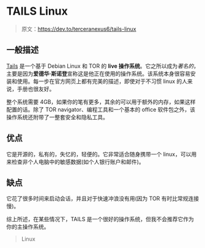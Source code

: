 # TAILS Linux

> 原文：<https://dev.to/terceranexus6/tails-linux>

## 一般描述

[Tails](https://tails.boum.org/) 是一个基于 Debian Linux 和 TOR 的 **live 操作系统**。它之所以成为*著名的*，主要是因为**爱德华·斯诺登**宣称这是他正在使用的操作系统。该系统本身很容易安装和使用。每一步在官方网页上都有完美的描述，即使对于不习惯 linux 的人来说，手册也很友好。

整个系统需要 4GB，如果你的笔有更多，其余的可以用于额外的内存，如果这样配置的话。除了 TOR navigator、编程工具和一个基本的 office 软件包之外，该操作系统还附带了一整套安全和隐私工具。

## 优点

它是开源的，私有的，失忆的，轻便的。它非常适合随身携带一个 linux，可以用来检查非个人电脑中的敏感数据(如个人银行账户和邮件)。

## 缺点

它花了很多时间来启动会话，并且对于快速冲浪没有用(因为 TOR 有时比常规连接慢)。

综上所述，在某些情况下，TAILS 是一个很好的操作系统，但我不会推荐它作为你的主操作系统。

> Linux
